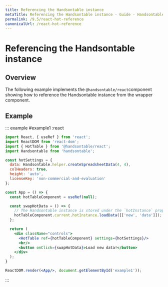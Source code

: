 ```yaml
---
title: Referencing the Handsontable instance
metaTitle: Referencing the Handsontable instance - Guide - Handsontable Documentation
permalink: /9.5/react-hot-reference
canonicalUrl: /react-hot-reference
---
```


# Referencing the Handsontable instance

## Overview

The following example implements the `@handsontable/react`component showing how to reference the Handsontable instance from the wrapper component.

## Example

::: example #example1 :react
```jsx
import React, { useRef } from 'react';
import ReactDOM from 'react-dom';
import { HotTable } from '@handsontable/react';
import Handsontable from 'handsontable';

const hotSettings = {
  data: Handsontable.helper.createSpreadsheetData(4, 4),
  colHeaders: true,
  height: 'auto',
  licenseKey: 'non-commercial-and-evaluation'
};

const App = () => {
  const hotTableComponent = useRef(null);

  const swapHotData = () => {
    // The Handsontable instance is stored under the `hotInstance` property of the wrapper component.
    hotTableComponent.current.hotInstance.loadData([['new', 'data']]);
  };

  return (
    <div className="controls">
      <HotTable ref={hotTableComponent} settings={hotSettings}/>
      <br/>
      <button onClick={swapHotData}>Load new data!</button>
    </div>
  );
}

ReactDOM.render(<App/>, document.getElementById('example1'));
```
:::
